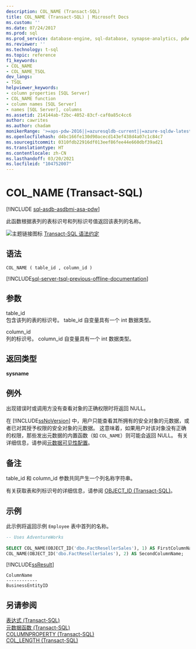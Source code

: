 ```yaml
---
description: COL_NAME (Transact-SQL)
title: COL_NAME (Transact-SQL) | Microsoft Docs
ms.custom: ''
ms.date: 07/24/2017
ms.prod: sql
ms.prod_service: database-engine, sql-database, synapse-analytics, pdw
ms.reviewer: ''
ms.technology: t-sql
ms.topic: reference
f1_keywords:
- COL_NAME
- COL_NAME_TSQL
dev_langs:
- TSQL
helpviewer_keywords:
- column properties [SQL Server]
- COL_NAME function
- column names [SQL Server]
- names [SQL Server], columns
ms.assetid: 214144ab-f2bc-4052-83cf-caf0a85c4cc6
author: cawrites
ms.author: chadam
monikerRange: '>=aps-pdw-2016||=azuresqldb-current||=azure-sqldw-latest||>=sql-server-2016||>=sql-server-linux-2017||=azuresqldb-mi-current'
ms.openlocfilehash: d4bc166fe130d90acecd143ef438d4a07c1c84c7
ms.sourcegitcommit: 0310fdb22916df013eef86fee44e660dbf39ad21
ms.translationtype: HT
ms.contentlocale: zh-CN
ms.lasthandoff: 03/20/2021
ms.locfileid: "104752007"
---
```

# <a name="col_name-transact-sql"></a>COL_NAME (Transact-SQL)
[!INCLUDE [sql-asdb-asdbmi-asa-pdw](../../includes/applies-to-version/sql-asdb-asdbmi-asa-pdw.md)]

此函数根据表列的表标识号和列标识号值返回该表列的名称。
  
![主题链接图标](../../database-engine/configure-windows/media/topic-link.gif "“主题链接”图标") [Transact-SQL 语法约定](../../t-sql/language-elements/transact-sql-syntax-conventions-transact-sql.md)
  
## <a name="syntax"></a>语法  
  
```syntaxsql
COL_NAME ( table_id , column_id )  
```  
  
[!INCLUDE[sql-server-tsql-previous-offline-documentation](../../includes/sql-server-tsql-previous-offline-documentation.md)]

## <a name="arguments"></a>参数
table_id  
包含该列的表的标识号。 table_id 自变量具有一个 int 数据类型。
  
column_id  
列的标识号。 column_id 自变量具有一个 int 数据类型。
  
## <a name="return-types"></a>返回类型
**sysname**
  
## <a name="exceptions"></a>例外  
出现错误时或调用方没有查看对象的正确权限时将返回 NULL。
  
在 [!INCLUDE[ssNoVersion](../../includes/ssnoversion-md.md)] 中，用户只能查看其所拥有的安全对象的元数据，或者已对其授予权限的安全对象的元数据。 这意味着，如果用户对该对象没有正确的权限，那些发出元数据的内置函数（如 `COL_NAME`）则可能会返回 NULL。 有关详细信息，请参阅[元数据可见性配置](../../relational-databases/security/metadata-visibility-configuration.md)。
  
## <a name="remarks"></a>备注  
table_id 和 column_id 参数共同产生一个列名称字符串。
  
有关获取表和列标识号的详细信息，请参阅 [OBJECT_ID &#40;Transact-SQL&#41;](../../t-sql/functions/object-id-transact-sql.md)。
  
## <a name="examples"></a>示例  
此示例将返回示例 `Employee` 表中首列的名称。
  
```sql
-- Uses AdventureWorks  
  
SELECT COL_NAME(OBJECT_ID('dbo.FactResellerSales'), 1) AS FirstColumnName,  
COL_NAME(OBJECT_ID('dbo.FactResellerSales'), 2) AS SecondColumnName;  
```  
  
[!INCLUDE[ssResult](../../includes/ssresult-md.md)]
  
```
ColumnName          
------------   
BusinessEntityID  
```  
  
## <a name="see-also"></a>另请参阅
[表达式 (Transact-SQL)](../../t-sql/language-elements/expressions-transact-sql.md)  
[元数据函数 (Transact-SQL)](../../t-sql/functions/metadata-functions-transact-sql.md)  
[COLUMNPROPERTY (Transact-SQL)](../../t-sql/functions/columnproperty-transact-sql.md)  
[COL_LENGTH (Transact-SQL)](../../t-sql/functions/col-length-transact-sql.md)
  
  

